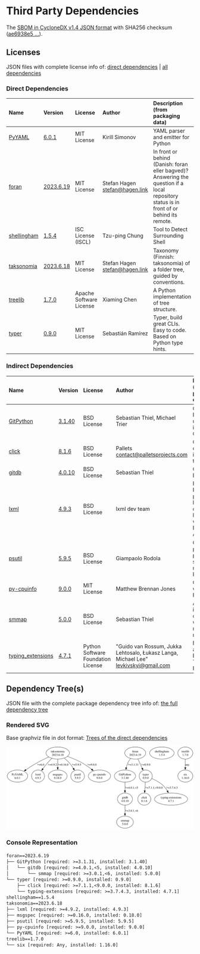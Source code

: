 # Third Party Dependencies

<!--[[[fill sbom_sha256()]]]-->
The [SBOM in CycloneDX v1.4 JSON format](https://git.sr.ht/~sthagen/liitos/blob/default/etc/sbom/cdx.json) with SHA256 checksum ([ae6938e5 ...](https://git.sr.ht/~sthagen/liitos/blob/default/etc/sbom/cdx.json.sha256 "sha256:ae6938e511d2163d58123ee752fd1d2cb316e3a8546f7cdd4e4dde903757667c")).
<!--[[[end]]] (checksum: 871a2398cde3a85d21fdce0550ecf96a)-->
## Licenses 

JSON files with complete license info of: [direct dependencies](direct-dependency-licenses.json) | [all dependencies](all-dependency-licenses.json)

### Direct Dependencies

<!--[[[fill direct_dependencies_table()]]]-->
| Name                                                   | Version                                                     | License                 | Author                           | Description (from packaging data)                                                                                                         |
|:-------------------------------------------------------|:------------------------------------------------------------|:------------------------|:---------------------------------|:------------------------------------------------------------------------------------------------------------------------------------------|
| [PyYAML](https://pyyaml.org/)                          | [6.0.1](https://pypi.org/project/PyYAML/6.0.1/)             | MIT License             | Kirill Simonov                   | YAML parser and emitter for Python                                                                                                        |
| [foran](https://git.sr.ht/~sthagen/foran)              | [2023.6.19](https://pypi.org/project/foran/2023.6.19/)      | MIT License             | Stefan Hagen <stefan@hagen.link> | In front or behind (Danish: foran eller bagved)? Answering the question if a local repository status is in front of or behind its remote. |
| [shellingham](https://github.com/sarugaku/shellingham) | [1.5.4](https://pypi.org/project/shellingham/1.5.4/)        | ISC License (ISCL)      | Tzu-ping Chung                   | Tool to Detect Surrounding Shell                                                                                                          |
| [taksonomia](https://git.sr.ht/~sthagen/taksonomia)    | [2023.6.18](https://pypi.org/project/taksonomia/2023.6.18/) | MIT License             | Stefan Hagen <stefan@hagen.link> | Taxonomy (Finnish: taksonomia) of a folder tree, guided by conventions.                                                                   |
| [treelib](https://github.com/caesar0301/treelib)       | [1.7.0](https://pypi.org/project/treelib/1.7.0/)            | Apache Software License | Xiaming Chen                     | A Python implementation of tree structure.                                                                                                |
| [typer](https://github.com/tiangolo/typer)             | [0.9.0](https://pypi.org/project/typer/0.9.0/)              | MIT License             | Sebastián Ramírez                | Typer, build great CLIs. Easy to code. Based on Python type hints.                                                                        |
<!--[[[end]]] (checksum: f71a51c14caa1aee36af5dc5a362944e)-->

### Indirect Dependencies

<!--[[[fill indirect_dependencies_table()]]]-->
| Name                                                             | Version                                                    | License                            | Author                                                                                | Description (from packaging data)                                                                |
|:-----------------------------------------------------------------|:-----------------------------------------------------------|:-----------------------------------|:--------------------------------------------------------------------------------------|:-------------------------------------------------------------------------------------------------|
| [GitPython](https://github.com/gitpython-developers/GitPython)   | [3.1.40](https://pypi.org/project/GitPython/3.1.40/)       | BSD License                        | Sebastian Thiel, Michael Trier                                                        | GitPython is a Python library used to interact with Git repositories                             |
| [click](https://palletsprojects.com/p/click/)                    | [8.1.6](https://pypi.org/project/click/8.1.6/)             | BSD License                        | Pallets <contact@palletsprojects.com>                                                 | Composable command line interface toolkit                                                        |
| [gitdb](https://github.com/gitpython-developers/gitdb)           | [4.0.10](https://pypi.org/project/gitdb/4.0.10/)           | BSD License                        | Sebastian Thiel                                                                       | Git Object Database                                                                              |
| [lxml](https://lxml.de/)                                         | [4.9.3](https://pypi.org/project/lxml/4.9.3/)              | BSD License                        | lxml dev team                                                                         | Powerful and Pythonic XML processing library combining libxml2/libxslt with the ElementTree API. |
| [psutil](https://github.com/giampaolo/psutil)                    | [5.9.5](https://pypi.org/project/psutil/5.9.5/)            | BSD License                        | Giampaolo Rodola                                                                      | Cross-platform lib for process and system monitoring in Python.                                  |
| [py-cpuinfo](https://github.com/workhorsy/py-cpuinfo)            | [9.0.0](https://pypi.org/project/py-cpuinfo/9.0.0/)        | MIT License                        | Matthew Brennan Jones                                                                 | Get CPU info with pure Python                                                                    |
| [smmap](https://github.com/gitpython-developers/smmap)           | [5.0.0](https://pypi.org/project/smmap/5.0.0/)             | BSD License                        | Sebastian Thiel                                                                       | A pure Python implementation of a sliding window memory map manager                              |
| [typing_extensions](https://github.com/python/typing_extensions) | [4.7.1](https://pypi.org/project/typing_extensions/4.7.1/) | Python Software Foundation License | "Guido van Rossum, Jukka Lehtosalo, Łukasz Langa, Michael Lee" <levkivskyi@gmail.com> | Backported and Experimental Type Hints for Python 3.7+                                           |
<!--[[[end]]] (checksum: ba2c077defc8fe34029970c96bb75e50)-->

## Dependency Tree(s)

JSON file with the complete package dependency tree info of: [the full dependency tree](package-dependency-tree.json)

### Rendered SVG

Base graphviz file in dot format: [Trees of the direct dependencies](package-dependency-tree.dot.txt)

<img src="./package-dependency-tree.svg" alt="Trees of the direct dependencies" title="Trees of the direct dependencies"/>

### Console Representation

<!--[[[fill dependency_tree_console_text()]]]-->
````console
foran==2023.6.19
├── GitPython [required: >=3.1.31, installed: 3.1.40]
│   └── gitdb [required: >=4.0.1,<5, installed: 4.0.10]
│       └── smmap [required: >=3.0.1,<6, installed: 5.0.0]
└── typer [required: >=0.9.0, installed: 0.9.0]
    ├── click [required: >=7.1.1,<9.0.0, installed: 8.1.6]
    └── typing-extensions [required: >=3.7.4.3, installed: 4.7.1]
shellingham==1.5.4
taksonomia==2023.6.18
├── lxml [required: >=4.9.2, installed: 4.9.3]
├── msgspec [required: >=0.16.0, installed: 0.18.0]
├── psutil [required: >=5.9.5, installed: 5.9.5]
├── py-cpuinfo [required: >=9.0.0, installed: 9.0.0]
└── PyYAML [required: >=6.0, installed: 6.0.1]
treelib==1.7.0
└── six [required: Any, installed: 1.16.0]
````
<!--[[[end]]] (checksum: 677065908d7241fceff0a2b8e307e46a)-->
